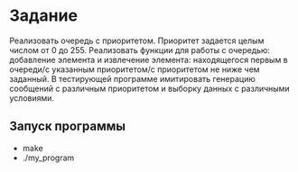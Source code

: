 # Задание  
Реализовать очередь с приоритетом. Приоритет задается целым
числом от 0 до 255.
Реализовать функции для работы с очередью: добавление элемента и
извлечение элемента: находящегося первым в очереди/с указанным
приоритетом/с приоритетом не ниже чем заданный. В тестирующей
программе имитировать генерацию сообщений с различным приоритетом и
выборку данных с различными условиями.


## Запуск программы  
 - make  
 - ./my_program  
